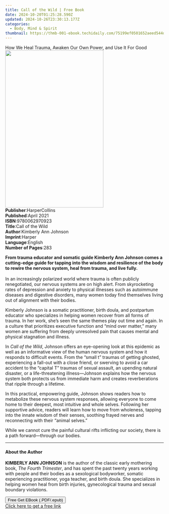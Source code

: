 ```yaml
---
title: Call of the Wild | Free Book
date: 2024-10-20T01:25:28.590Z
updated: 2024-10-26T23:30:13.177Z
categories:
  - Body, Mind & Spirit
thumbnail: https://thmb-001-ebook.techidaily.com/75199ef0501652aeed544d1c00bf8e1153fcc63dda931dfa429aab643a3f24d1.jpg
---
```

<main id="book-container">
  <div class="flex flex-col">
    <div class="book-brief flex-1 py-6 px-4 sm:p-6 md:py-10 md:px-8">
      <!-- brief-->
      <div class="book-brief-main">
        How We Heal Trauma, Awaken Our Own Power, and Use It For Good
      </div>
    </div>
    <div
      class="book-meta-info flex-1 grid gap-4 col-start-1 col-end-3 row-start-1 sm:mb-6 sm:grid-cols-4 lg:gap-6 lg:col-start-2 lg:row-end-6 lg:row-span-6 lg:mb-0"
    >
      <div
        class="book-meta-info-left place-content-center mt-4 p-4 text-sm leading-6 col-start-2 col-span-2 dark:text-slate-400"
      >
        <img
          class="w-full h-500 object-cover rounded-lg sm:h-255 sm:col-span-2 lg:col-span-full"
          src="https://img-001-ebook.techidaily.com/a1f94d6a5052d300b83f75e98abfe2ddc374769afd0b62de83540df21a286d09.jpg"
          alt=""
          width="312"
          height="500"
        />
      </div>
      <div
        class="book-meta-info-right mt-2 col-start-1 row-start-2 col-span-3 self-center"
      >
        <!-- meta data  -->
        <div class="flex flex-col px-4 md:px-8">
          <div class="flex-1">
            <strong>Publisher</strong>:<span class="px-2">HarperCollins</span>
          </div>
          <div class="flex-1">
            <strong>Published</strong>:<span class="px-2">April 2021</span>
          </div>
          <div class="flex-1">
            <strong>ISBN</strong>:<span class="px-2">9780062970923</span>
          </div>
          <div class="flex-1">
            <strong>Title</strong>:<span class="px-2">Call of the Wild</span>
          </div>
          <div class="flex-1">
            <strong>Author</strong>:<span class="px-2"
              >Kimberly Ann Johnson</span
            >
          </div>
          <div class="flex-1">
            <strong>Imprint</strong>:<span class="px-2">Harper</span>
          </div>
          <div class="flex-1">
            <strong>Language</strong>:<span class="px-2">English</span>
          </div>
          <div class="flex-1">
            <strong>Number of Pages</strong>:<span class="px-2">283</span>
          </div>
        </div>
      </div>
    </div>
    <div class="book-description flex-1 py-6 px-4 sm:p-6 md:py-10 md:px-8">
      <div class="book-description-main">
        <div accordion-content="" id="description">
          <p>
            <b
              >From trauma educator and somatic guide Kimberly Ann Johnson comes
              a cutting-edge guide for tapping into the wisdom and resilience of
              the body to rewire the nervous system, heal from trauma, and live
              fully.</b
            ><br /><br />
            In an increasingly polarized world where trauma is often publicly
            renegotiated, our nervous systems are on high alert. From
            skyrocketing rates of depression and anxiety to physical illnesses
            such as autoimmune diseases and digestive disorders, many women
            today find themselves living out of alignment with their bodies.
          </p>
          <p>
            Kimberly Johnson is a somatic practitioner, birth doula, and
            postpartum educator who specializes in helping women recover from
            all forms of trauma. In her work, she’s seen the same themes play
            out time and again. In a culture that prioritizes executive function
            and “mind over matter,” many women are suffering from deeply
            unresolved pain that causes mental and physical stagnation and
            illness.
          </p>
          <p>
            In <i>Call of the Wild</i>, Johnson offers an eye-opening look at
            this epidemic as well as an informative view of the human nervous
            system and how it responds to difficult events. From the “small t”
            traumas of getting ghosted, experiencing a fall-out with a close
            friend, or swerving to avoid a car accident to the “capital T”
            traumas of sexual assault, an upending natural disaster, or a
            life-threatening illness—Johnson explains how the nervous system
            both protects us from immediate harm and creates reverberations that
            ripple through a lifetime.
          </p>
          <p>
            In this practical, empowering guide, Johnson shows readers how to
            metabolize these nervous system responses, allowing everyone to come
            home to their deepest, most intuitive and whole selves. Following
            her supportive advice, readers will learn how to move from
            wholeness, tapping into the innate wisdom of their senses, soothing
            frayed nerves and reconnecting with their “animal selves.”
          </p>
          <p>
            While we cannot cure the painful cultural rifts inflicting our
            society, there is a path forward—through our bodies.<br />
          </p>
        </div>
        <div class="accordion-fader"></div>
      </div>
    </div>
    <div class="book-excerpts flex-1 py-6 px-4 sm:p-6 md:py-10 md:px-8">
      <!-- excerpts-->
      <div class="book-excerpts-main">
        <hr />
        <h4 class="placeholder placeholder-heading">
          <span>About the Author</span>
        </h4>
        <p></p>
        <p>
          <b>KIMBERLY ANN JOHNSON</b> is the author of the classic early
          mothering book, <i>The Fourth Trimester</i>, and has spent the past
          twenty years working with people and their bodies as a sexological
          bodyworker, somatic experiencing practitioner, yoga teacher, and birth
          doula. She specializes in helping women heal from birth injuries,
          gynecological trauma and sexual boundary violations.<br />
        </p>
        <p></p>
      </div>
    </div>
    <div
      class="book-about-author flex-1 py-6 px-4 sm:p-6 md:py-10 md:px-8"
    ></div>
    <div class="book-free-get flex-1 py-6 px-4 sm:p-6 md:py-10 md:px-8">
      <button
        id="btn-free-get"
        class="bg-blue-500 hover:bg-blue-700 text-white font-bold py-2 px-4 rounded"
      >
        Free Get EBook (.PDF/.epub)
      </button>
      <div id="countdown-display" class="px-2 text-lg mt-2"></div>
      <a
        id="free-link"
        class="hidden bg-blue-500 hover:bg-blue-700 text-white font-bold py-2 px-4 rounded"
        href="https://www.ebooks.com/en-us/book/211270402/call-of-the-wild/kimberly-ann-johnson/"
        target="_blank"
        >Click here to get a free link</a
      >
    </div>
    <script>
      let countdownTime = 0;
      let countdownInterval = null;
      document
        .getElementById('btn-free-get')
        .addEventListener('click', startCountdown);
      function startCountdown() {
        countdownTime = new Date().getTime() + 60000 * 3;
        countdownInterval = setInterval(updateCountdown, 1000);
        document.getElementById('btn-free-get').disabled = true;
        document
          .getElementById('btn-free-get')
          .classList.add('bg-gray-500', 'cursor-not-allowed');
      }
      function updateCountdown() {
        let currentTime = new Date().getTime();
        let timeLeft = countdownTime - currentTime;
        let secondsLeft = Math.floor(timeLeft / 1000);
        document.getElementById('countdown-display').innerHTML =
          `Remaining time: ${secondsLeft} seconds.`;
        if (secondsLeft <= 0) {
          clearInterval(countdownInterval);
          document.getElementById('btn-free-get').classList.add('hidden');
          document.getElementById('free-link').classList.remove('hidden');
          document.getElementById('countdown-display').innerHTML = '';
        }
      }
    </script>
  </div>
</main>

<ins class="adsbygoogle"
      style="display:block"
      data-ad-client="ca-pub-7571918770474297"
      data-ad-slot="8358498916"
      data-ad-format="auto"
      data-full-width-responsive="true"></ins>
    